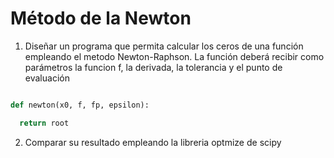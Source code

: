 # Método de la Newton

1. Diseñar un programa que permita calcular los ceros de una 
función empleando el metodo Newton-Raphson. La función deberá recibir 
como parámetros la funcion f, la derivada, la tolerancia y el punto de evaluación 

```python

def newton(x0, f, fp, epsilon):

  return root

```

2. Comparar su resultado empleando la libreria optmize de scipy 
